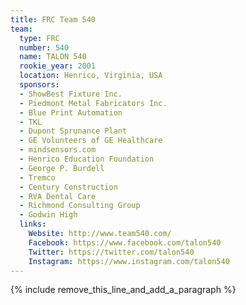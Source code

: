 ```yaml
---
title: FRC Team 540
team:
  type: FRC
  number: 540
  name: TALON 540
  rookie_year: 2001
  location: Henrico, Virginia, USA
  sponsors:
  - ShowBest Fixture Inc.
  - Piedmont Metal Fabricators Inc.
  - Blue Print Automation
  - TKL
  - Dupont Sprunance Plant
  - GE Volunteers of GE Healthcare
  - mindsensors.com
  - Henrico Education Foundation
  - George P. Burdell
  - Tremco
  - Century Construction
  - RVA Dental Care
  - Richmond Consulting Group
  - Godwin High
  links:
    Website: http://www.team540.com/
    Facebook: https://www.facebook.com/talon540
    Twitter: https://twitter.com/talon540
    Instagram: https://www.instagram.com/talon540
---
```


{% include remove_this_line_and_add_a_paragraph %}